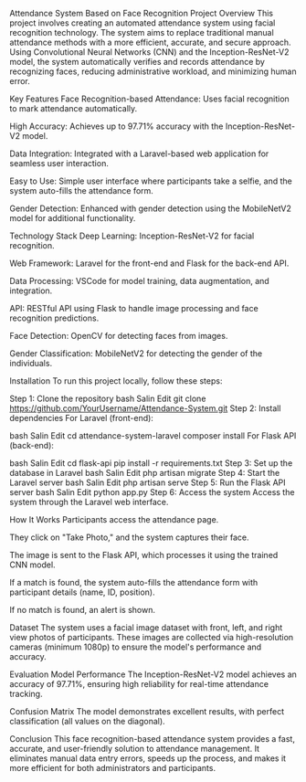 Attendance System Based on Face Recognition
Project Overview
This project involves creating an automated attendance system using facial recognition technology. The system aims to replace traditional manual attendance methods with a more efficient, accurate, and secure approach. Using Convolutional Neural Networks (CNN) and the Inception-ResNet-V2 model, the system automatically verifies and records attendance by recognizing faces, reducing administrative workload, and minimizing human error.

Key Features
Face Recognition-based Attendance: Uses facial recognition to mark attendance automatically.

High Accuracy: Achieves up to 97.71% accuracy with the Inception-ResNet-V2 model.

Data Integration: Integrated with a Laravel-based web application for seamless user interaction.

Easy to Use: Simple user interface where participants take a selfie, and the system auto-fills the attendance form.

Gender Detection: Enhanced with gender detection using the MobileNetV2 model for additional functionality.

Technology Stack
Deep Learning: Inception-ResNet-V2 for facial recognition.

Web Framework: Laravel for the front-end and Flask for the back-end API.

Data Processing: VSCode for model training, data augmentation, and integration.

API: RESTful API using Flask to handle image processing and face recognition predictions.

Face Detection: OpenCV for detecting faces from images.

Gender Classification: MobileNetV2 for detecting the gender of the individuals.

Installation
To run this project locally, follow these steps:

Step 1: Clone the repository
bash
Salin
Edit
git clone https://github.com/YourUsername/Attendance-System.git
Step 2: Install dependencies
For Laravel (front-end):

bash
Salin
Edit
cd attendance-system-laravel
composer install
For Flask API (back-end):

bash
Salin
Edit
cd flask-api
pip install -r requirements.txt
Step 3: Set up the database in Laravel
bash
Salin
Edit
php artisan migrate
Step 4: Start the Laravel server
bash
Salin
Edit
php artisan serve
Step 5: Run the Flask API server
bash
Salin
Edit
python app.py
Step 6: Access the system
Access the system through the Laravel web interface.

How It Works
Participants access the attendance page.

They click on "Take Photo," and the system captures their face.

The image is sent to the Flask API, which processes it using the trained CNN model.

If a match is found, the system auto-fills the attendance form with participant details (name, ID, position).

If no match is found, an alert is shown.

Dataset
The system uses a facial image dataset with front, left, and right view photos of participants. These images are collected via high-resolution cameras (minimum 1080p) to ensure the model's performance and accuracy.

Evaluation
Model Performance
The Inception-ResNet-V2 model achieves an accuracy of 97.71%, ensuring high reliability for real-time attendance tracking.

Confusion Matrix
The model demonstrates excellent results, with perfect classification (all values on the diagonal).

Conclusion
This face recognition-based attendance system provides a fast, accurate, and user-friendly solution to attendance management. It eliminates manual data entry errors, speeds up the process, and makes it more efficient for both administrators and participants.

